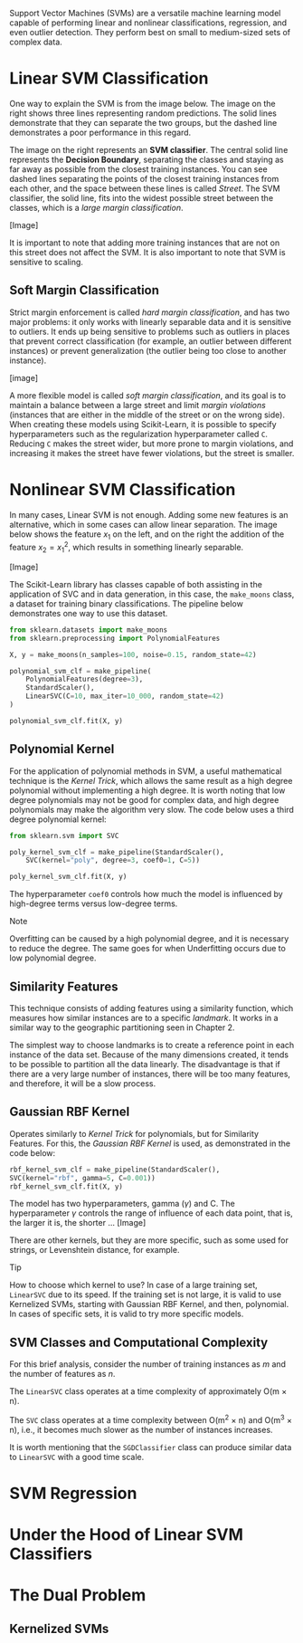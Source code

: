 Support Vector Machines (SVMs) are a versatile machine learning model capable of performing linear and nonlinear classifications, regression, and even outlier detection. They perform best on small to medium-sized sets of complex data.

# Linear SVM Classification

One way to explain the SVM is from the image below. The image on the right shows three lines representing random predictions. The solid lines demonstrate that they can separate the two groups, but the dashed line demonstrates a poor performance in this regard.

The image on the right represents an **SVM classifier**. The central solid line represents the **Decision Boundary**, separating the classes and staying as far away as possible from the closest training instances. You can see dashed lines separating the points of the closest training instances from each other, and the space between these lines is called _Street_. The SVM classifier, the solid line, fits into the widest possible street between the classes, which is a _large margin classification_.

[Image]

It is important to note that adding more training instances that are not on this street does not affect the SVM. It is also important to note that SVM is sensitive to scaling.

## Soft Margin Classification

Strict margin enforcement is called _hard margin classification_, and has two major problems: it only works with linearly separable data and it is sensitive to outliers. It ends up being sensitive to problems such as outliers in places that prevent correct classification (for example, an outlier between different instances) or prevent generalization (the outlier being too close to another instance).

[image]

A more flexible model is called _soft margin classification_, and its goal is to maintain a balance between a large street and limit _margin violations_ (instances that are either in the middle of the street or on the wrong side). When creating these models using Scikit-Learn, it is possible to specify hyperparameters such as the regularization hyperparameter called `C`. Reducing `C` makes the street wider, but more prone to margin violations, and increasing it makes the street have fewer violations, but the street is smaller.


# Nonlinear SVM Classification
In many cases, Linear SVM is not enough. Adding some new features is an alternative, which in some cases can allow linear separation. The image below shows the feature $x_{1}$ on the left, and on the right the addition of the feature $x_{2} = x_{1} ^{2}$, which results in something linearly separable.

[Image]

The Scikit-Learn library has classes capable of both assisting in the application of SVC and in data generation, in this case, the `make_moons` class, a dataset for training binary classifications. The pipeline below demonstrates one way to use this dataset.


```python
from sklearn.datasets import make_moons
from sklearn.preprocessing import PolynomialFeatures

X, y = make_moons(n_samples=100, noise=0.15, random_state=42)

polynomial_svm_clf = make_pipeline(
	PolynomialFeatures(degree=3),
	StandardScaler(),
	LinearSVC(C=10, max_iter=10_000, random_state=42)
)

polynomial_svm_clf.fit(X, y)

```

## Polynomial Kernel
For the application of polynomial methods in SVM, a useful mathematical technique is the _Kernel Trick_, which allows the same result as a high degree polynomial without implementing a high degree. It is worth noting that low degree polynomials may not be good for complex data, and high degree polynomials may make the algorithm very slow. The code below uses a third degree polynomial kernel:

```python
from sklearn.svm import SVC

poly_kernel_svm_clf = make_pipeline(StandardScaler(),
	SVC(kernel="poly", degree=3, coef0=1, C=5))

poly_kernel_svm_clf.fit(X, y)
```
 The hyperparameter `coef0` controls how much the model is influenced by high-degree terms versus low-degree terms.
 
> [!NOTE]
> Overfitting can be caused by a high polynomial degree, and it is necessary to reduce the degree. The same goes for when Underfitting occurs due to low polynomial degree.

## Similarity Features

This technique consists of adding features using a similarity function, which measures how similar instances are to a specific _landmark_. It works in a similar way to the geographic partitioning seen in Chapter 2.

The simplest way to choose landmarks is to create a reference point in each instance of the data set. Because of the many dimensions created, it tends to be possible to partition all the data linearly. The disadvantage is that if there are a very large number of instances, there will be too many features, and therefore, it will be a slow process.


## Gaussian RBF Kernel

Operates similarly to _Kernel Trick_ for polynomials, but for Similarity Features. For this, the _Gaussian RBF Kernel_ is used, as demonstrated in the code below:

```python
rbf_kernel_svm_clf = make_pipeline(StandardScaler(),
SVC(kernel="rbf", gamma=5, C=0.001))
rbf_kernel_svm_clf.fit(X, y)
```

The model has two hyperparameters, gamma ($\gamma$) and C. The hyperparameter $\gamma$ controls the range of influence of each data point, that is, the larger it is, the shorter ... [Image]

There are other kernels, but they are more specific, such as some used for strings, or Levenshtein distance, for example.

> [!TIP]
> How to choose which kernel to use? In case of a large training set, `LinearSVC` due to its speed. If the training set is not large, it is valid to use Kernelized SVMs, starting with Gaussian RBF Kernel, and then, polynomial. In cases of specific sets, it is valid to try more specific models.


## SVM Classes and Computational Complexity

For this brief analysis, consider the number of training instances as $m$ and the number of features as $n$.

The `LinearSVC` class operates at a time complexity of approximately O(m × n).

The `SVC` class operates at a time complexity between O(m$^{2}$ × n) and O(m$^{3}$ × n), i.e., it becomes much slower as the number of instances increases.

It is worth mentioning that the `SGDClassifier` class can produce similar data to `LinearSVC` with a good time scale.



# SVM Regression





# Under the Hood of Linear SVM Classifiers





# The Dual Problem


## Kernelized SVMs
